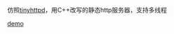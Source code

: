 仿照[tinyhttpd](https://github.com/cbsheng/tinyhttpd)，用C++改写的静态http服务器，支持多线程

[demo](https://cn1.scarecrow928.com:10443/toyhttpd/)